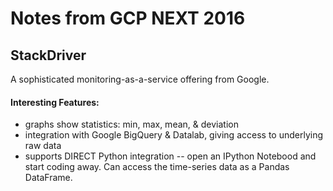 # Notes from GCP NEXT 2016

## StackDriver
A sophisticated monitoring-as-a-service offering from Google.

#### Interesting Features:
* graphs show statistics: min, max, mean, & deviation
* integration with Google BigQuery & Datalab, giving access to underlying raw data
* supports DIRECT Python integration -- open an IPython Notebood and start coding away.  Can access the time-series data
as a Pandas DataFrame.
